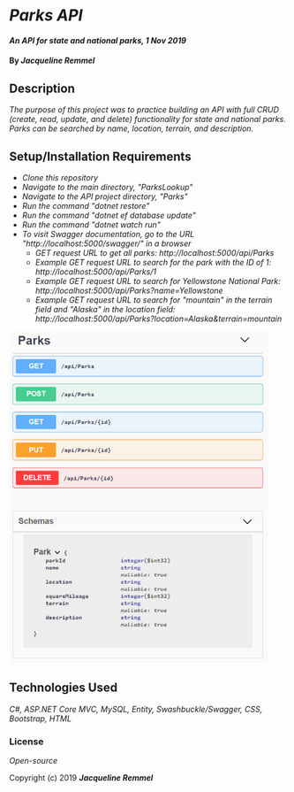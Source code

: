 # _Parks API_

#### _An API for state and national parks, 1 Nov 2019_

#### By _**Jacqueline Remmel**_

## Description

_The purpose of this project was to practice building an API with full CRUD (create, read, update, and delete) functionality for state and national parks. Parks can be searched by name, location, terrain, and description._

## Setup/Installation Requirements

* _Clone this repository_
* _Navigate to the main directory, "ParksLookup"_
* _Navigate to the API project directory, "Parks"_
* _Run the command "dotnet restore"_
* _Run the command "dotnet ef database update"_
* _Run the command "dotnet watch run"_
* _To visit Swagger documentation, go to the URL "http://localhost:5000/swagger/" in a browser_
    * _GET request URL to get all parks: http://localhost:5000/api/Parks_
    * _Example GET request URL to search for the park with the ID of 1: http://localhost:5000/api/Parks/1_
    * _Example GET request URL to search for Yellowstone National Park: http://localhost:5000/api/Parks?name=Yellowstone_
    * _Example GET request URL to search for "mountain" in the terrain field and "Alaska" in the location field: http://localhost:5000/api/Parks?location=Alaska&terrain=mountain_

<img src="Parks-Swagger.png"
     alt="Screenshot of Swagger documentation for Parks API"
     style="float: center" 
     height= "600" />  

## Technologies Used

_C#, ASP.NET Core MVC, MySQL, Entity, Swashbuckle/Swagger, CSS, Bootstrap, HTML_

### License

*Open-source*

Copyright (c) 2019 **_Jacqueline Remmel_**